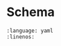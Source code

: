 # Schema

```{literalinclude} ../../../nwb_schema_language/src/nwb_schema_language/schema/nwb_schema_language.yaml
:language: yaml
:linenos:

```